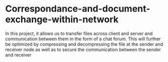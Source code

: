 # Correspondance-and-document-exchange-within-network
In this project, it allows us to transfer files across client and server and communication between them in the form of a chat forum. This will further be optimized by compressing and decompressing the file at the sender and receiver node as well as to secure the communication between the sender and receiver 
